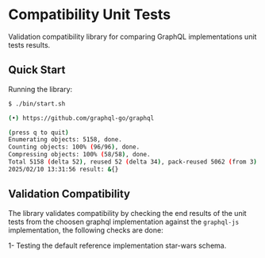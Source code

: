 # Compatibility Unit Tests
Validation compatibility library for comparing GraphQL implementations unit tests results.

## Quick Start

Running the library:

```bash
$ ./bin/start.sh

```

```bash
(•) https://github.com/graphql-go/graphql

(press q to quit)
Enumerating objects: 5158, done.
Counting objects: 100% (96/96), done.
Compressing objects: 100% (58/58), done.
Total 5158 (delta 52), reused 52 (delta 34), pack-reused 5062 (from 3)
2025/02/10 13:31:56 result: &{}
```

## Validation Compatibility 

The library validates compatibility by checking the end results of the unit tests from the choosen graphql implementation
against the `graphql-js` implementation, the following checks are done:

1- Testing the default reference implementation star-wars schema.
